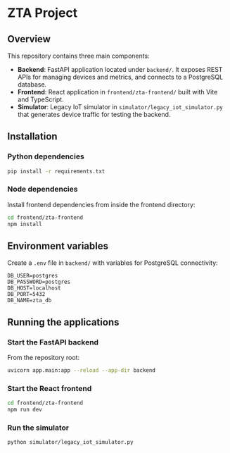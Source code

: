 # ZTA Project

## Overview

This repository contains three main components:

- **Backend**: FastAPI application located under `backend/`. It exposes REST APIs for managing devices and metrics, and connects to a PostgreSQL database.
- **Frontend**: React application in `frontend/zta-frontend/` built with Vite and TypeScript.
- **Simulator**: Legacy IoT simulator in `simulator/legacy_iot_simulator.py` that generates device traffic for testing the backend.

## Installation

### Python dependencies

```bash
pip install -r requirements.txt
```

### Node dependencies

Install frontend dependencies from inside the frontend directory:

```bash
cd frontend/zta-frontend
npm install
```

## Environment variables

Create a `.env` file in `backend/` with variables for PostgreSQL connectivity:

```env
DB_USER=postgres
DB_PASSWORD=postgres
DB_HOST=localhost
DB_PORT=5432
DB_NAME=zta_db
```

## Running the applications

### Start the FastAPI backend

From the repository root:

```bash
uvicorn app.main:app --reload --app-dir backend
```

### Start the React frontend

```bash
cd frontend/zta-frontend
npm run dev
```

### Run the simulator

```bash
python simulator/legacy_iot_simulator.py
```

